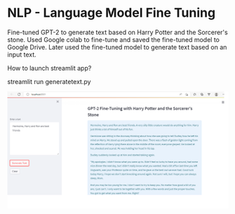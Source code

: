 # NLP - Language Model Fine Tuning

Fine-tuned GPT-2 to generate text based on Harry Potter and the Sorcerer's stone.
Used Google colab to fine-tune and saved the fine-tuned model to Google Drive.
Later used the fine-tuned model to generate text based on an input text.

How to launch streamlit app?

streamlit run generatetext.py

![solarized palette](https://github.com/swarna-rk/NLP/blob/main/Language%20Model/Custom%20GPT2/gpt2finetunedmodel.png)


